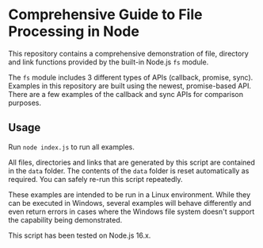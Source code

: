 # Comprehensive Guide to File Processing in Node

This repository contains a comprehensive demonstration of file, directory and link functions provided by the built-in Node.js `fs` module. 

The `fs` module includes 3 different types of APIs (callback, promise, sync). Examples in this repository are built using the newest, promise-based API. There are a few examples of the callback and sync APIs for comparison purposes.


## Usage

Run `node index.js` to run all examples.

All files, directories and links that are generated by this script are contained in the `data` folder. The contents of the `data` folder is reset automatically as required. You can safely re-run this script repeatedly.

These examples are intended to be run in a Linux environment. While they can be executed in Windows, several examples will behave differently and even return errors in cases where the Windows file system doesn't support the capability being demonstrated.

This script has been tested on Node.js 16.x.

